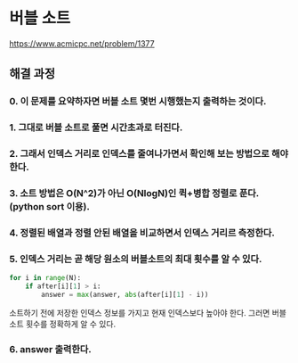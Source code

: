 # 버블 소트
https://www.acmicpc.net/problem/1377
## 해결 과정
### 0. 이 문제를 요약하자면 버블 소트 몇번 시행했는지 출력하는 것이다.
### 1. 그대로 버블 소트로 풀면 시간초과로 터진다.
### 2. 그래서 인덱스 거리로 인덱스를 줄여나가면서 확인해 보는 방법으로 해야 한다.
### 3. 소트 방법은 O(N^2)가 아닌 O(NlogN)인 퀵+병합 정렬로 푼다.(python sort 이용).
### 4. 정렬된 배열과 정렬 안된 배열을 비교하면서 인덱스 거리르 측정한다.
### 5. 인덱스 거리는 곧 해당 원소의 버블소트의 최대 횟수를 알 수 있다.
```python
for i in range(N):
    if after[i][1] > i:
        answer = max(answer, abs(after[i][1] - i))
```
소트하기 전에 저장한 인덱스 정보를 가지고 현재 인덱스보다 높아야 한다. 그러면 버블소트 횟수를 정확하게 알 수 있다.      
### 6. answer 출력한다.